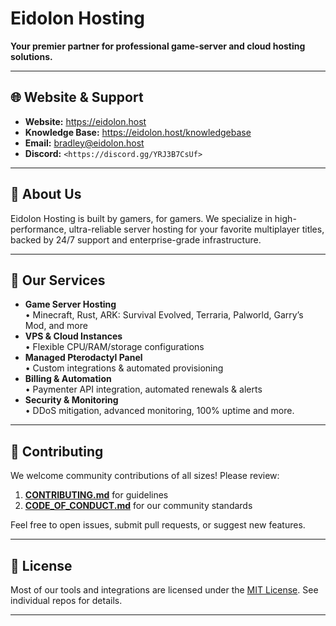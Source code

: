 # Eidolon Hosting

**Your premier partner for professional game-server and cloud hosting solutions.**

---

## 🌐 Website & Support
- **Website:** https://eidolon.host  
- **Knowledge Base:** https://eidolon.host/knowledgebase  
- **Email:** [bradley@eidolon.host](mailto:bradley@eidolon.host)  
- **Discord:** `<https://discord.gg/YRJ3B7CsUf>`

---

## 🏢 About Us
Eidolon Hosting is built by gamers, for gamers. We specialize in high-performance, ultra-reliable server hosting for your favorite multiplayer titles, backed by 24/7 support and enterprise-grade infrastructure.

---

## 🚀 Our Services
- **Game Server Hosting**  
  • Minecraft, Rust, ARK: Survival Evolved, Terraria, Palworld, Garry’s Mod, and more  
- **VPS & Cloud Instances**  
  • Flexible CPU/RAM/storage configurations  
- **Managed Pterodactyl Panel**  
  • Custom integrations & automated provisioning  
- **Billing & Automation**  
  • Paymenter API integration, automated renewals & alerts  
- **Security & Monitoring**  
  • DDoS mitigation, advanced monitoring, 100% uptime and more.

---

## 🤝 Contributing
We welcome community contributions of all sizes! Please review:

1. **[CONTRIBUTING.md](./CONTRIBUTING.md)** for guidelines  
2. **[CODE_OF_CONDUCT.md](./CODE_OF_CONDUCT.md)** for our community standards  

Feel free to open issues, submit pull requests, or suggest new features.

---

## 📄 License
Most of our tools and integrations are licensed under the [MIT License](./LICENSE). See individual repos for details.

---
